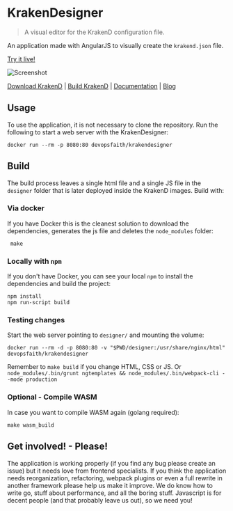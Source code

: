 # KrakenDesigner
> A visual editor for the KrakenD configuration file.

An application made with AngularJS to visually create the `krakend.json` file.

[Try it live!](http://designer.krakend.io)

![Screenshot](https://github.com/devopsfaith/krakendesigner/blob/master/media/screenshot.png?raw=true)

[Download KrakenD](http://www.krakend.io/download/) | [Build KrakenD](https://github.com/devopsfaith/krakend-ce) | [Documentation](http://www.krakend.io/docs/overview/introduction/) | [Blog](http://www.krakend.io/blog)

## Usage
To use the application, it is not necessary to clone the repository. Run the following to start a web server with the KrakenDesigner:

    docker run --rm -p 8080:80 devopsfaith/krakendesigner

## Build
The build process leaves a single html file and a single JS file in the `designer` folder that is later deployed inside the KrakenD images. Build with:

### Via docker
If you have Docker this is the cleanest solution to download the dependencies, generates the js file and deletes the `node_modules` folder:

     make

### Locally with `npm`
If you don't have Docker, you can see your local `npm` to install the dependencies and build the project:

	npm install
	npm run-script build

### Testing changes
Start the web server pointing to `designer/` and mounting the volume:

    docker run --rm -d -p 8080:80 -v "$PWD/designer:/usr/share/nginx/html" devopsfaith/krakendesigner

Remember to `make build` if you change HTML, CSS or JS. Or `node_modules/.bin/grunt ngtemplates && node_modules/.bin/webpack-cli --mode production`





### Optional - Compile WASM
In case you want to compile WASM again (golang required):

    make wasm_build

## Get involved! - Please!
The application is working properly (if you find any bug please create an issue) but it needs love from frontend specialists. If you think the application needs reorganization, refactoring, webpack plugins or even a full rewrite in another framework please help us make it improve. We do know how to write go, stuff about performance, and all the boring stuff. Javascript is for decent people (and that probably leave us out), so we need you!
